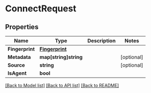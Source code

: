 # ConnectRequest

## Properties

Name | Type | Description | Notes
------------ | ------------- | ------------- | -------------
**Fingerprint** | [**Fingerprint**](Fingerprint.md) |  | 
**Metadata** | **map[string]string** |  | [optional] 
**Source** | **string** |  | [optional] 
**IsAgent** | **bool** |  | 

[[Back to Model list]](../README.md#documentation-for-models) [[Back to API list]](../README.md#documentation-for-api-endpoints) [[Back to README]](../README.md)


